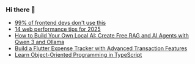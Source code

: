 ### Hi there 👋

<!-- daily.dev BOOKMARKS:START -->
- [99% of frontend devs don&#39;t use this](https://app.daily.dev/posts/KGy8yBYHy?utm_source=rss&utm_medium=bookmarks&utm_campaign=PnGboN99PhXCxFrWGGg2C)
- [14 web performance tips for 2025](https://app.daily.dev/posts/3xchMwgAi?utm_source=rss&utm_medium=bookmarks&utm_campaign=PnGboN99PhXCxFrWGGg2C)
- [How to Build Your Own Local AI: Create Free RAG and AI Agents with Qwen 3 and Ollama](https://app.daily.dev/posts/0ioI1JdOm?utm_source=rss&utm_medium=bookmarks&utm_campaign=PnGboN99PhXCxFrWGGg2C)
- [Build a Flutter Expense Tracker with Advanced Transaction Features](https://app.daily.dev/posts/wImRhLa7o?utm_source=rss&utm_medium=bookmarks&utm_campaign=PnGboN99PhXCxFrWGGg2C)
- [Learn Object-Oriented Programming in TypeScript](https://app.daily.dev/posts/GYh9tELoJ?utm_source=rss&utm_medium=bookmarks&utm_campaign=PnGboN99PhXCxFrWGGg2C)
<!-- daily.dev BOOKMARKS:END -->

<!--
**dinesh4monto/dinesh4monto** is a ✨ _special_ ✨ repository because its `README.md` (this file) appears on your GitHub profile.

Here are some ideas to get you started:

- 🔭 I’m currently working on ...
- 🌱 I’m currently learning ...
- 👯 I’m looking to collaborate on ...
- 🤔 I’m looking for help with ...
- 💬 Ask me about ...
- 📫 How to reach me: ...
- 😄 Pronouns: ...
- ⚡ Fun fact: ...
-->
